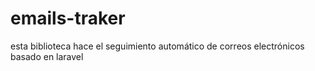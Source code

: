 # emails-traker
esta biblioteca hace el seguimiento automático de correos electrónicos basado en laravel 
